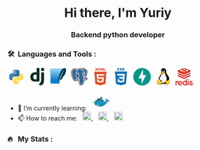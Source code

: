 <div id="header" align="center">
    <h1>Hi there, I'm  Yuriy </h1>
    <h3>Backend python developer</h3>
</div>


### 🛠 &nbsp;Languages and Tools :
<img src="https://raw.githubusercontent.com/devicons/devicon/55609aa5bd817ff167afce0d965585c92040787a/icons/python/python-original.svg" title="python" width="40" height="40"/>&nbsp;
<img src="https://raw.githubusercontent.com/devicons/devicon/55609aa5bd817ff167afce0d965585c92040787a/icons/django/django-plain.svg" title="django" width="40" height="40"/>&nbsp;
<img src="https://raw.githubusercontent.com/devicons/devicon/55609aa5bd817ff167afce0d965585c92040787a/icons/sqlite/sqlite-original.svg" title="sqlite" width="40" height="40"/>&nbsp;
<img src="https://raw.githubusercontent.com/devicons/devicon/55609aa5bd817ff167afce0d965585c92040787a/icons/postgresql/postgresql-original.svg" title="postgresql" width="40" height="40"/>&nbsp;
<img src="https://raw.githubusercontent.com/devicons/devicon/55609aa5bd817ff167afce0d965585c92040787a/icons/html5/html5-plain-wordmark.svg" title="html" width="40" height="40"/>&nbsp;
<img src="https://raw.githubusercontent.com/devicons/devicon/55609aa5bd817ff167afce0d965585c92040787a/icons/css3/css3-plain-wordmark.svg" title="css" width="40" height="40"/>&nbsp;
<img src="https://raw.githubusercontent.com/devicons/devicon/55609aa5bd817ff167afce0d965585c92040787a/icons/fastapi/fastapi-original.svg" title="fastapi" width="40" height="40"/>&nbsp;
<img src="https://raw.githubusercontent.com/devicons/devicon/55609aa5bd817ff167afce0d965585c92040787a/icons/linux/linux-original.svg" title="linux" width="40" height="40"/>&nbsp;
<img src="https://raw.githubusercontent.com/devicons/devicon/55609aa5bd817ff167afce0d965585c92040787a/icons/redis/redis-plain-wordmark.svg" title="redis" width="40" height="40"/>&nbsp;

- 🌱 I’m currently learning: &nbsp; [<img src="https://raw.githubusercontent.com/devicons/devicon/55609aa5bd817ff167afce0d965585c92040787a/icons/docker/docker-original.svg" width="40" height="40"/>](https://www.docker.com/)
- 📫 How to reach me: &nbsp; [<img src="https://upload.wikimedia.org/wikipedia/commons/thumb/8/83/Telegram_2019_Logo.svg/512px-Telegram_2019_Logo.svg.png" width="20" height="20"/>](https://t.me/YangeLoL), &nbsp; [<img src="https://upload.wikimedia.org/wikipedia/commons/thumb/2/21/VK.com-logo.svg/600px-VK.com-logo.svg.png" width="20" height="20"/>](https://vk.com/ololonium), &nbsp; [<img src="https://upload.wikimedia.org/wikipedia/commons/thumb/7/7e/Gmail_icon_%282020%29.svg/512px-Gmail_icon_%282020%29.svg.png?20221017173631" width="20" height="20"/>](mailto:ololonium@gmail.com)


### 🔥 &nbsp; My Stats :
<div id="stat" align="center">
    <img src="http://github-profile-summary-cards.vercel.app/api/cards/profile-details?username=ololonium&theme=react" alt=""/>
    <img src="http://github-profile-summary-cards.vercel.app/api/cards/repos-per-language?username=ololonium&theme=react" alt=""/>
     <img src="http://github-profile-summary-cards.vercel.app/api/cards/productive-time?username=ololonium&theme=react&utcOffset=8" alt=""/>
</div>

<!--
**ololonium/ololonium** is a ✨ _special_ ✨ repository because its `README.md` (this file) appears on your GitHub profile.

Here are some ideas to get you started:

- 🔭 I’m currently working on ...
- 🌱 I’m currently learning ...
- 👯 I’m looking to collaborate on ...
- 🤔 I’m looking for help with ...
- 💬 Ask me about ...
- 📫 How to reach me: ...
- 😄 Pronouns: ...
- ⚡ Fun fact: ...
-->
